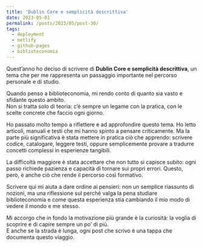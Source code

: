 ```yaml
---
title: 'Dublin Core e semplicità descrittiva'
date: 2023-05-01
permalink: /posts/2023/05/post-30/
tags:
  - deployment
  - netlify
  - github-pages
  - biblioteconomia
---
```


Quest’anno ho deciso di scrivere di **Dublin Core e semplicità descrittiva**, un tema che per me rappresenta un passaggio importante 
nel percorso personale e di studio.  

Quando penso a biblioteconomia, mi rendo conto di quanto sia vasto e sfidante questo ambito.  
Non si tratta solo di teoria: c’è sempre un legame con la pratica, con le scelte concrete che faccio ogni giorno.  

Ho passato molto tempo a riflettere e ad approfondire questo tema. Ho letto articoli, manuali e testi 
che mi hanno spinto a pensare criticamente. Ma la parte più significativa è stata mettere in pratica ciò che apprendo: 
scrivere codice, catalogare, leggere testi, oppure semplicemente provare a tradurre concetti complessi in esperienze tangibili.  

La difficoltà maggiore è stata accettare che non tutto si capisce subito: ogni passo richiede pazienza e 
capacità di tornare sui propri errori. Questo, però, è anche ciò che rende il percorso così formativo.  

Scrivere qui mi aiuta a dare ordine ai pensieri: non un semplice riassunto di nozioni, ma una riflessione 
sul perché valga la pena studiare biblioteconomia e come questa esperienza stia cambiando il mio modo di vedere 
il mondo e me stesso.  

Mi accorgo che in fondo la motivazione più grande è la curiosità: la voglia di scoprire e di capire sempre un po’ di più.  
E anche se la strada è lunga, ogni post che scrivo è una tappa che documenta questo viaggio.

